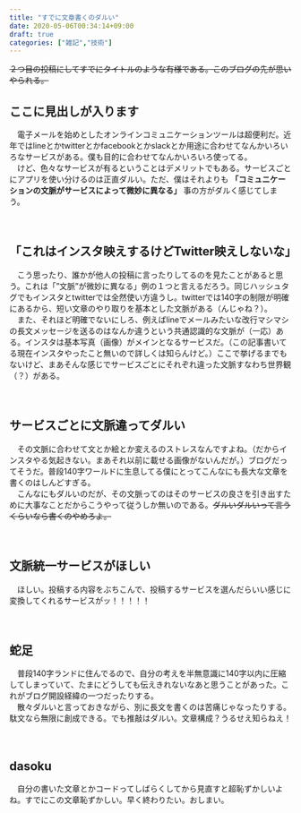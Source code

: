 ```yaml
---
title: "すでに文章書くのダルい"
date: 2020-05-06T00:34:14+09:00
draft: true
categories: ["雑記","技術"]
---
```


~~２つ目の投稿にしてすでにタイトルのような有様である。このブログの先が思いやられる。~~

## ここに見出しが入ります
　電子メールを始めとしたオンラインコミュニケーションツールは超便利だ。近年ではlineとかtwitterとかfacebookとかslackとか用途に合わせてなんかいろいろなサービスがある。僕も目的に合わせてなんかいろいろ使ってる。  
　けど、色々なサービスが有るということはデメリットでもある。サービスごとにアプリを使い分けるのは正直ダルい。ただ、僕はそれよりも **「コミュニケーションの文脈がサービスによって微妙に異なる」** 事の方がダルく感じてしまう。  
<br>
<br>

## 「これはインスタ映えするけどTwitter映えしないな」  
　こう思ったり、誰かが他人の投稿に言ったりしてるのを見たことがあると思う。これは「”文脈”が微妙に異なる」例の１つと言えるだろう。同じハッシュタグでもインスタとtwitterでは全然使い方違うし。twitterでは140字の制限が明確にあるから、短い文章のやり取りを基本とした文脈がある（んじゃね？）。  
　また、それほど明確でないにしろ、例えばlineでメールみたいな改行マシマシの長文メッセージを送るのはなんか違うという共通認識的な文脈が（一応）ある。インスタは基本写真（画像）がメインとなるサービスだ。（この記事書いてる現在インスタやったこと無いので詳しくは知らんけど。）ここで挙げるまでもないけど、まあそんな感じでサービスごとにそれぞれ違った文脈すなわち世界観（？）がある。  
<br>
<br>

## サービスごとに文脈違ってダルい  
　その文脈に合わせて文とか絵とか変えるのストレスなんですよね。（だからインスタやる気起きない。まあそれ以前に載せる画像がないんだが。）ブログだってそうだ。普段140字ワールドに生息してる僕にとってこんなにも長大な文章を書くのはしんどすぎる。  
　こんなにもダルいのだが、その文脈ってのはそのサービスの良さを引き出すために大事なことだからこうやって従うしか無いのである。~~ダルいダルいって言うくらいなら書くのやめろよ。~~  
<br>
<br>

## 文脈統一サービスがほしい  
　ほしい。投稿する内容をぶちこんで、投稿するサービスを選んだらいい感じに変換してくれるサービスがッ！！！！！  
<br>
<br>

## 蛇足  
　普段140字ランドに住んでるので、自分の考えを半無意識に140字以内に圧縮してしまっていて、たまにどうしても伝えきれないなあと思うことがあった。これがブログ開設経緯の一つだったりする。  
　散々ダルいと言っておきながら、別に長文を書くのは苦痛じゃなったりする。駄文なら無限に創成できる。でも推敲はダルい。文章構成？うるせえ知らねえ！  
<br>
<br>

## dasoku
　自分の書いた文章とかコードってしばらくしてから見直すと超恥ずかしいよね。すでにこの文章恥ずかしい。早く終わりたい。おしまい。  
<br>
<br>

